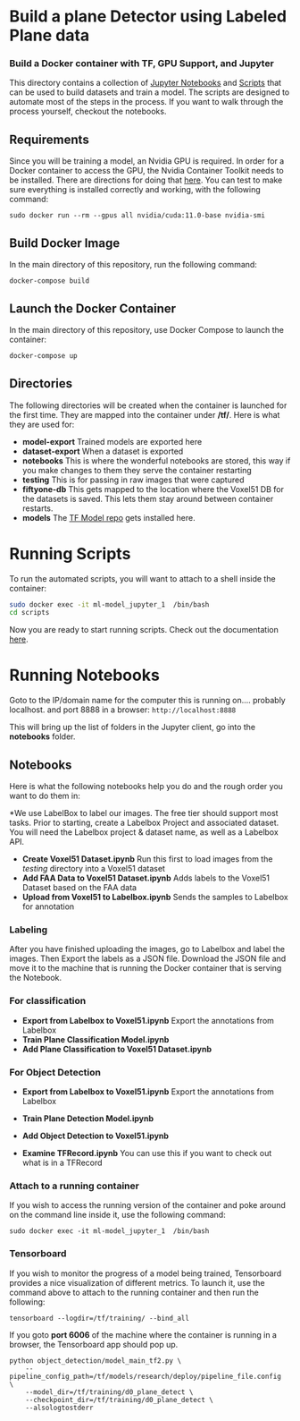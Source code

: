 # Build a plane Detector using Labeled Plane data
### Build a Docker container with TF, GPU Support, and Jupyter 


This directory contains a collection of [Jupyter Notebooks](notebooks) and [Scripts](scripts) that can be used to build datasets and train a model. The scripts are designed to automate most of the steps in the process. If you want to walk through the process yourself, checkout the notebooks.

## Requirements 
Since you will be training a model, an Nvidia GPU is required. In order for a Docker container to access the GPU, the Nvidia Container Toolkit needs to be installed. There are directions for doing that [here](https://docs.nvidia.com/datacenter/cloud-native/container-toolkit/install-guide.html#docker). You can test to make sure everything is installed correctly and working, with the following command:

````
sudo docker run --rm --gpus all nvidia/cuda:11.0-base nvidia-smi
````

## Build Docker Image
In the main directory of this repository, run the following command:
````
docker-compose build
````

## Launch the Docker Container
In the main directory of this repository, use Docker Compose to launch the container:

```bash
docker-compose up
```



## Directories
The following directories will be created when the container is launched for the first time. 
They are mapped into the container under **/tf/**.
Here is what they are used for:
- **model-export** Trained models are exported here
- **dataset-export** When a dataset is exported
- **notebooks** This is where the wonderful notebooks are stored, this way if you make changes to them they serve the container restarting
- **testing** This is for passing in raw images that were captured
- **fiftyone-db** This gets mapped to the location where the Voxel51 DB for the datasets is saved. This lets them stay around between container restarts.
- **models** The [TF Model repo](https://github.com/tensorflow/models) gets installed here. 


# Running Scripts

To run the automated scripts, you will want to attach to a shell inside the container:

```bash
sudo docker exec -it ml-model_jupyter_1  /bin/bash
cd scripts
```

Now you are ready to start running scripts. Check out the documentation [here](scripts/README.md).

# Running Notebooks

Goto to the IP/domain name for the computer this is running on.... probably localhost. and port 8888 in a browser: `http://localhost:8888`

This will bring up the list of folders in the Jupyter client, go into the **notebooks** folder.

## Notebooks
Here is what the following notebooks help you do and the rough order you want to do them in:

*We use LabelBox to label our images. The free tier should support most tasks. Prior to starting, create a Labelbox Project and associated dataset. You will need the Labelbox project & dataset name, as well as a Labelbox API.


- **Create Voxel51 Dataset.ipynb** Run this first to load images from the *testing* directory into a Voxel51 dataset
- **Add FAA Data to Voxel51 Dataset.ipynb** Adds labels to the Voxel51 Dataset based on the FAA data
- **Upload from Voxel51 to Labelbox.ipynb** Sends the samples to Labelbox for annotation


### Labeling
After you have finished uploading the images, go to Labelbox and label the images. Then Export the labels as a JSON file. Download the JSON file and move it to the machine that is running the Docker container that is serving the Notebook.


### For classification
- **Export from Labelbox to Voxel51.ipynb** Export the annotations from Labelbox
- **Train Plane Classification Model.ipynb**
- **Add Plane Classification to Voxel51 Dataset.ipynb**

### For Object Detection
- **Export from Labelbox to Voxel51.ipynb** Export the annotations from Labelbox
- **Train Plane Detection Model.ipynb**
- **Add Object Detection to Voxel51.ipynb**

- **Examine TFRecord.ipynb** You can use this if you want to check out what is in a TFRecord

### Attach to a running container
If you wish to access the running version of the container and poke around on the command line inside it, use the following command:
````
sudo docker exec -it ml-model_jupyter_1  /bin/bash
````


### Tensorboard
If you wish to monitor the progress of a model being trained, Tensorboard provides a nice visualization of different metrics. To launch it, use the command above to attach to the running container and then run the following:
````
tensorboard --logdir=/tf/training/ --bind_all
````
If you goto **port 6006** of the machine where the container is running in a browser, the Tensorboard app should pop up.

````
python object_detection/model_main_tf2.py \
    --pipeline_config_path=/tf/models/research/deploy/pipeline_file.config  \
    --model_dir=/tf/training/d0_plane_detect \
    --checkpoint_dir=/tf/training/d0_plane_detect \
    --alsologtostderr
````

